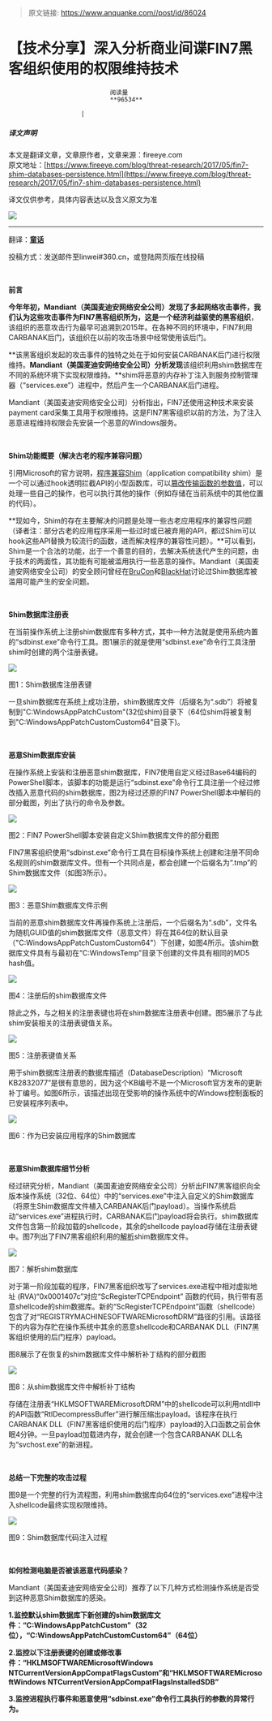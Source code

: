 > 原文链接: https://www.anquanke.com//post/id/86024 


# 【技术分享】深入分析商业间谍FIN7黑客组织使用的权限维持技术


                                阅读量   
                                **96534**
                            
                        |
                        
                                                                                    



##### 译文声明

本文是翻译文章，文章原作者，文章来源：fireeye.com
                                <br>原文地址：[https://www.fireeye.com/blog/threat-research/2017/05/fin7-shim-databases-persistence.html](https://www.fireeye.com/blog/threat-research/2017/05/fin7-shim-databases-persistence.html)

译文仅供参考，具体内容表达以及含义原文为准

[![](https://p2.ssl.qhimg.com/t01b2bfe43e88fceb28.jpg)](https://p2.ssl.qhimg.com/t01b2bfe43e88fceb28.jpg)

****

翻译：[**童话**](http://bobao.360.cn/member/contribute?uid=2782911444)

投稿方式：发送邮件至linwei#360.cn，或登陆网页版在线投稿

<br>

**前言**

**今年年初，Mandiant（美国麦迪安网络安全公司）发现了多起网络攻击事件，我们认为这些攻击事件为FIN7黑客组织所为，这是一个经济利益驱使的黑客组织**，该组织的恶意攻击行为最早可追溯到2015年。在各种不同的环境中，FIN7利用CARBANAK后门，该组织在以前的攻击场景中经常使用该后门。

**该黑客组织发起的攻击事件的独特之处在于如何安装CARBANAK后门进行权限维持。**Mandiant（美国麦迪安网络安全公司）分析发现**该组织利用shim数据库在不同的系统环境下实现权限维持。**shim将恶意的内存补丁注入到服务控制管理器（“services.exe”）进程中，然后产生一个CARBANAK后门进程。

Mandiant（美国麦迪安网络安全公司）分析指出，FIN7还使用这种技术来安装payment card采集工具用于权限维持。这是FIN7黑客组织以前的方法，为了注入恶意进程维持权限会先安装一个恶意的Windows服务。

<br>

**Shim功能概要（解决古老的程序兼容问题）**

引用Microsoft的官方说明，[程序兼容Shim](https://technet.microsoft.com/en-us/library/dd837644(v=ws.10).aspx)（application compatibility shim）是一个可以通过hook透明拦截API的小型函数库，可以[篡改传输函数的参数值](https://blogs.technet.microsoft.com/askperf/2011/06/17/demystifying-shims-or-using-the-app-compat-toolkit-to-make-your-old-stuff-work-with-your-new-stuff/)，可以处理一些自己的操作，也可以执行其他的操作（例如存储在当前系统中的其他位置的代码）。

**现如今，Shim的存在主要解决的问题是处理一些古老应用程序的兼容性问题（译者注：部分古老的应用程序采用一些过时或已被弃用的API，都过Shim可以hook这些API替换为较流行的函数，进而解决程序的兼容性问题）。**可以看到，Shim是一个合法的功能，出于一个善意的目的，去解决系统迭代产生的问题，由于技术的两面性，其功能有可能被滥用执行一些恶意的操作。Mandiant（美国麦迪安网络安全公司）的安全顾问曾经在[BruCon](http://files.brucon.org/2015/Tomczak_and_Ballenthin_Shims_for_the_Win.pdf)和[BlackHat](https://www.blackhat.com/docs/asia-14/materials/Erickson/Asia-14-Erickson-Persist-It-Using-And-Abusing-Microsofts-Fix-It-Patches.pdf)讨论过Shim数据库被滥用可能产生的安全问题。

<br>

**Shim数据库注册表**

在当前操作系统上注册shim数据库有多种方式，其中一种方法就是使用系统内置的“sdbinst.exe”命令行工具。图1展示的就是使用“sdbinst.exe”命令行工具注册shim时创建的两个注册表键。

[![](https://p0.ssl.qhimg.com/t01fedf8b2e262a83a1.png)](https://p0.ssl.qhimg.com/t01fedf8b2e262a83a1.png)

图1：Shim数据库注册表键

一旦shim数据库在系统上成功注册，shim数据库文件（后缀名为“.sdb”）将被复制到"C:WindowsAppPatchCustom"(32位shim)目录下（64位shim将被复制到"C:WindowsAppPatchCustomCustom64"目录下)。

<br>

**恶意Shim数据库安装**

在操作系统上安装和注册恶意shim数据库，FIN7使用自定义经过Base64编码的PowerShell脚本，该脚本的功能是运行“sdbinst.exe”命令行工具注册一个经过修改插入恶意代码的shim数据库，图2为经过还原的FIN7 PowerShell脚本中解码的部分截图，列出了执行的命令及参数。

[![](https://p3.ssl.qhimg.com/t013eecd842618e1afe.png)](https://p3.ssl.qhimg.com/t013eecd842618e1afe.png)

图2：FIN7 PowerShell脚本安装自定义Shim数据库文件的部分截图

FIN7黑客组织使用“sdbinst.exe”命令行工具在目标操作系统上创建和注册不同命名规则的shim数据库文件。但有一个共同点是，都会创建一个后缀名为“.tmp”的Shim数据库文件（如图3所示）。

[![](https://p3.ssl.qhimg.com/t01d72b7fa6afd43407.png)](https://p3.ssl.qhimg.com/t01d72b7fa6afd43407.png)

图3：恶意Shim数据库文件示例

当前的恶意shim数据库文件再操作系统上注册后，一个后缀名为“.sdb”，文件名为随机GUID值的shim数据库文件（恶意文件）将在其64位的默认目录（"C:WindowsAppPatchCustomCustom64"）下创建，如图4所示。该shim数据库文件具有与最初在“C:WindowsTemp”目录下创建的文件具有相同的MD5 hash值。

[![](https://p2.ssl.qhimg.com/t012f607ffc5790a943.png)](https://p2.ssl.qhimg.com/t012f607ffc5790a943.png)

图4：注册后的shim数据库文件

除此之外，与之相关的注册表键也将在shim数据库注册表中创建。图5展示了与此shim安装相关的注册表键值关系。

[![](https://p3.ssl.qhimg.com/t0140c63282d5a336b1.png)](https://p3.ssl.qhimg.com/t0140c63282d5a336b1.png)

图5：注册表键值关系

用于shim数据库注册表的数据库描述（DatabaseDescription）“Microsoft KB2832077”是很有意思的，因为这个KB编号不是一个Microsoft官方发布的更新补丁编号。如图6所示，该描述出现在受影响的操作系统中的Windows控制面板的已安装程序列表中。

[![](https://p2.ssl.qhimg.com/t01a985aaf7c0c986f1.png)](https://p2.ssl.qhimg.com/t01a985aaf7c0c986f1.png)

图6：作为已安装应用程序的Shim数据库

<br>

**恶意Shim数据库细节分析**

经过研究分析，Mandiant（美国麦迪安网络安全公司）分析出FIN7黑客组织向全版本操作系统（32位、64位）中的“services.exe”中注入自定义的Shim数据库（将原生Shim数据库文件植入CARBANAK后门payload）。当操作系统启动“services.exe”进程执行时，CARBANAK后门payload将会执行。shim数据库文件包含第一阶段加载的shellcode，其余的shellcode payload存储在注册表键中。图7列出了FIN7黑客组织利用的[解析](https://github.com/williballenthin/python-sdb)shim数据库文件。

[![](https://p0.ssl.qhimg.com/t01847e2d415f5334bb.png)](https://p0.ssl.qhimg.com/t01847e2d415f5334bb.png)

图7：解析shim数据库

对于第一阶段加载的程序，FIN7黑客组织改写了services.exe进程中相对虚拟地址 (RVA)“0x0001407c”对应“ScRegisterTCPEndpoint” 函数的代码，执行带有恶意shellcode的shim数据库。新的“ScRegisterTCPEndpoint”函数（shellcode）包含了对“REGISTRYMACHINESOFTWAREMicrosoftDRM”路径的引用。该路径下的内容为存贮在操作系统中其余的恶意shellcode和CARBANAK DLL（FIN7黑客组织使用的后门程序）payload。

图8展示了在恢复的shim数据库文件中解析补丁结构的部分截图

[![](https://p3.ssl.qhimg.com/t0183206b58dc51d63f.png)](https://p3.ssl.qhimg.com/t0183206b58dc51d63f.png)

图8：从shim数据库文件中解析补丁结构

存储在注册表“HKLMSOFTWAREMicrosoftDRM”中的shellcode可以利用ntdll中的API函数“RtlDecompressBuffer”进行解压缩出payload。该程序在执行CARBANAK DLL（FIN7黑客组织使用的后门程序）payload的入口函数之前会休眠4分钟。一旦payload加载进内存，就会创建一个包含CARBANAK DLL名为“svchost.exe”的新进程。

<br>

**总结一下完整的攻击过程**

图9是一个完整的行为流程图，利用shim数据库向64位的“services.exe”进程中注入shellcode最终实现权限维持。

[![](https://p5.ssl.qhimg.com/t01495f6a5b7a624645.png)](https://p5.ssl.qhimg.com/t01495f6a5b7a624645.png)

图9：Shim数据库代码注入过程

<br>

**如何检测电脑是否被该恶意代码感染？**

Mandiant（美国麦迪安网络安全公司）推荐了以下几种方式检测操作系统是否受到这种恶意Shim数据库的感染。

**1.监控默认shim数据库下新创建的shim数据库文件：“C:WindowsAppPatchCustom”（32位），“C:WindowsAppPatchCustomCustom64”（64位）**

**2.监控以下注册表键的创建或修改事件：“HKLMSOFTWAREMicrosoftWindows NTCurrentVersionAppCompatFlagsCustom”和“HKLMSOFTWAREMicrosoftWindows NTCurrentVersionAppCompatFlagsInstalledSDB”**

**3.监控进程执行事件和恶意使用“sdbinst.exe”命令行工具执行的参数的异常行为。**
